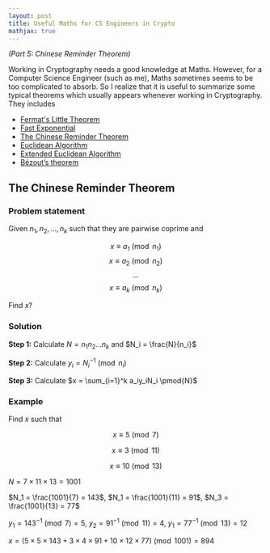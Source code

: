 ```yaml
---
layout: post
title: Useful Maths for CS Engineers in Crypto
mathjax: true
---
```


*(Part 5: Chinese Reminder Theorem)*

Working in Cryptography needs a good knowledge at Maths. However, for a Computer Science Engineer (such as me), Maths sometimes seems to be too complicated to absorb. So I realize that it is useful to summarize some typical theorems which usually appears whenever working in Cryptography. They includes

+ [Fermat's Little Theorem](https://nvietsang.github.io/Useful-Maths-for-CS-Engineers-in-Crypto)
+ [Fast Exponential](https://nvietsang.github.io/Fast-Exponential)
+ [The Chinese Reminder Theorem](https://nvietsang.github.io/Chinese-Reminder-Theorem)
+ [Euclidean Algorithm](https://nvietsang.github.io/Euclidean-Algorithm)
+ [Extended Euclidean Algorithm](https://nvietsang.github.io/Extended-Euclidean-Algorithm)
+ [Bézout’s theorem](https://nvietsang.github.io/Extended-Euclidean-Algorithm)

## The Chinese Reminder Theorem
### Problem statement
Given $n_1, n_2, ..., n_k$ such that they are pairwise coprime and 

$$x \equiv a_1 \pmod{n_1}$$
$$x \equiv a_2 \pmod{n_2}$$
$$...$$
$$x \equiv a_k \pmod{n_k}$$

Find $x$?

### Solution
**Step 1:** Calculate $N = n_1n_2...n_k$ and $N_i = \frac{N}{n_i}$

**Step 2:** Calculate $y_i = N_i^{-1} \pmod{n_i}$

**Step 3:** Calculate $x = \sum_{i=1}^k a_iy_iN_i \pmod{N}$

### Example
Find $x$ such that

$$x \equiv 5 \pmod{7}$$

$$x \equiv 3 \pmod{11}$$

$$x \equiv 10 \pmod{13}$$

$N = 7\times 11 \times 13 = 1001$

$N_1 = \frac{1001}{7} = 143$, $N_1 = \frac{1001}{11} = 91$, $N_3 = \frac{1001}{13} = 77$

$y_1 = 143^{-1} \pmod{7} = 5$,
$y_2 = 91^{-1} \pmod{11} = 4$,
$y_1 = 77^{-1} \pmod{13} = 12$

$x = (5\times 5 \times 143 + 3\times 4 \times 91 + 10\times 12 \times 77) \pmod{1001} = 894$


